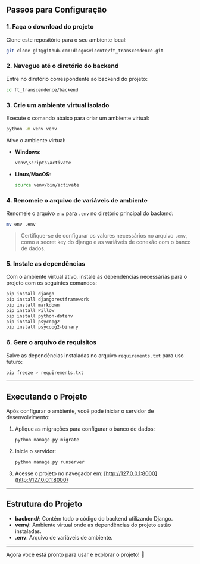 
## Passos para Configuração

### 1. Faça o download do projeto
Clone este repositório para o seu ambiente local:
```bash
git clone git@github.com:diogosvicente/ft_transcendence.git
```

### 2. Navegue até o diretório do backend
Entre no diretório correspondente ao backend do projeto:
```bash
cd ft_transcendence/backend
```

### 3. Crie um ambiente virtual isolado
Execute o comando abaixo para criar um ambiente virtual:
```bash
python -m venv venv
```

Ative o ambiente virtual:
- **Windows**:
  ```bash
  venv\Scripts\activate
  ```
- **Linux/MacOS**:
  ```bash
  source venv/bin/activate
  ```

### 4. Renomeie o arquivo de variáveis de ambiente
Renomeie o arquivo `env` para `.env` no diretório principal do backend:
```bash
mv env .env
```
> Certifique-se de configurar os valores necessários no arquivo `.env`, como a secret key do django e as variáveis de conexão com o banco de dados.

### 5. Instale as dependências
Com o ambiente virtual ativo, instale as dependências necessárias para o projeto com os seguintes comandos:
```bash
pip install django
pip install djangorestframework
pip install markdown
pip install Pillow
pip install python-dotenv
pip install psycopg2
pip install psycopg2-binary
```

### 6. Gere o arquivo de requisitos
Salve as dependências instaladas no arquivo `requirements.txt` para uso futuro:
```bash
pip freeze > requirements.txt
```

---

## Executando o Projeto
Após configurar o ambiente, você pode iniciar o servidor de desenvolvimento:
1. Aplique as migrações para configurar o banco de dados:
   ```bash
   python manage.py migrate
   ```
2. Inicie o servidor:
   ```bash
   python manage.py runserver
   ```
3. Acesse o projeto no navegador em: [http://127.0.0.1:8000](http://127.0.0.1:8000)

---

## Estrutura do Projeto
- **backend/**: Contém todo o código do backend utilizando Django.
- **venv/**: Ambiente virtual onde as dependências do projeto estão instaladas.
- **.env**: Arquivo de variáveis de ambiente.

---

Agora você está pronto para usar e explorar o projeto! 🎉
